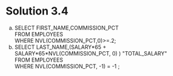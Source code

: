 # Solution 3.4
<ol type='a'>
<li>
SELECT FIRST_NAME,COMMISSION_PCT<br>
FROM EMPLOYEES<br>
WHERE NVL(COMMISSION_PCT,0)>=.2;<br>
</li>
<li>
SELECT LAST_NAME,(SALARY*65 + SALARY*65*NVL(COMMISSION_PCT, 0) ) "TOTAL_SALARY" <br>
FROM EMPLOYEES <br>
WHERE NVL(COMMISSION_PCT, -1) = -1 ;</li><br>
</ol>
